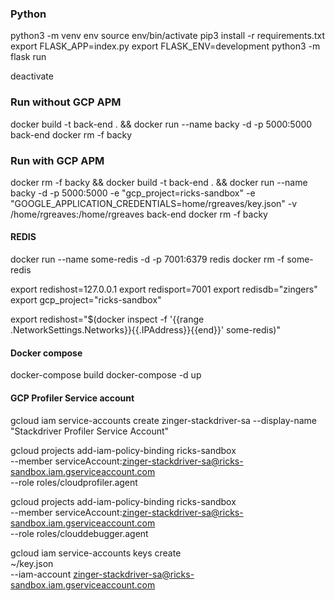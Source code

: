 ### Python
python3 -m venv env
source env/bin/activate
pip3 install -r requirements.txt
export FLASK_APP=index.py
export FLASK_ENV=development
python3 -m flask run

deactivate


### Run without GCP APM
docker build -t back-end . && docker run --name backy -d -p 5000:5000 back-end
docker rm -f backy

### Run with GCP APM
docker rm -f backy && docker build -t back-end . && docker run --name backy -d -p 5000:5000 -e "gcp_project=ricks-sandbox" -e "GOOGLE_APPLICATION_CREDENTIALS=home/rgreaves/key.json" -v /home/rgreaves:/home/rgreaves back-end
docker rm -f backy

#### REDIS
docker run --name some-redis -d -p 7001:6379 redis
docker rm -f some-redis

export redishost=127.0.0.1
export redisport=7001
export redisdb="zingers"
export gcp_project="ricks-sandbox"

export redishost="$(docker inspect -f '{{range .NetworkSettings.Networks}}{{.IPAddress}}{{end}}' some-redis)"

#### Docker compose
docker-compose build
docker-compose -d up


#### GCP Profiler Service account
gcloud iam service-accounts create zinger-stackdriver-sa --display-name "Stackdriver Profiler Service Account"

gcloud projects add-iam-policy-binding ricks-sandbox \
    --member serviceAccount:zinger-stackdriver-sa@ricks-sandbox.iam.gserviceaccount.com \
    --role roles/cloudprofiler.agent 

gcloud projects add-iam-policy-binding ricks-sandbox \
    --member serviceAccount:zinger-stackdriver-sa@ricks-sandbox.iam.gserviceaccount.com \
    --role roles/clouddebugger.agent

gcloud iam service-accounts keys create \
     ~/key.json \
     --iam-account zinger-stackdriver-sa@ricks-sandbox.iam.gserviceaccount.com